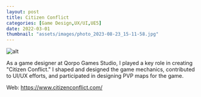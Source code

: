 ```yaml
---
layout: post
title: Citizen Conflict
categories: [Game Design,UX/UI,UE5]
date: 2022-03-01
thumbnail: "assets/images/photo_2023-08-23_15-11-58.jpg"
---
```


![alt](https://github.com/Bibool/portfolio.github.io/blob/main/assets/cc_banner1.png?raw=true)

As a game designer at Qorpo Games Studio, I played a key role in creating "Citizen Conflict." I shaped and designed the game mechanics, contributed to UI/UX efforts, and participated in designing PVP maps for the game.

Web: https://www.citizenconflict.com/
